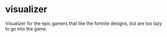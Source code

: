 # visualizer
 Visualizer for the epic gamers that like the fortnite designs, but are too lazy to go into the game.
